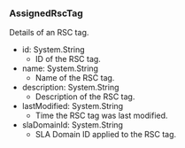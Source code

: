 ### AssignedRscTag
Details of an RSC tag.

- id: System.String
  - ID of the RSC tag.
- name: System.String
  - Name of the RSC tag.
- description: System.String
  - Description of the RSC tag.
- lastModified: System.String
  - Time the RSC tag was last modified.
- slaDomainId: System.String
  - SLA Domain ID applied to the RSC tag.

